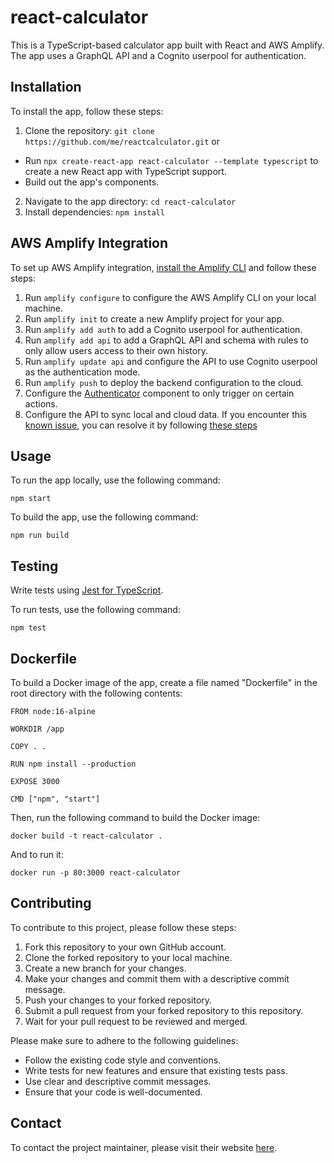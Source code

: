 # react-calculator

This is a TypeScript-based calculator app built with React and AWS Amplify. The app uses a GraphQL API and a Cognito userpool for authentication.

## Installation

To install the app, follow these steps:

1. Clone the repository: `git clone https://github.com/me/reactcalculator.git` or
- Run `npx create-react-app react-calculator --template typescript` to create a new React app with TypeScript support.
- Build out the app's components.
2. Navigate to the app directory: `cd react-calculator`
3. Install dependencies: `npm install`

## AWS Amplify Integration

To set up AWS Amplify integration, [install the Amplify CLI](https://docs.amplify.aws/cli/start/install/) and follow these steps:

1. Run `amplify configure` to configure the AWS Amplify CLI on your local machine.
2. Run `amplify init` to create a new Amplify project for your app.
3. Run `amplify add auth` to add a Cognito userpool for authentication.
4. Run `amplify add api` to add a GraphQL API and schema with rules to only allow users access to their own history.
5. Run `amplify update api` and configure the API to use Cognito userpool as the authentication mode.
6. Run `amplify push` to deploy the backend configuration to the cloud.
7. Configure the [Authenticator](@aws-amplify/ui-react) component to only trigger on certain actions.
8. Configure the API to sync local and cloud data. If you encounter this [known issue](https://github.com/aws-amplify/amplify-js/issues/4257), you can resolve it by following [these steps](https://github.com/aws-amplify/amplify-js/issues/4257#issuecomment-622288820)


## Usage

To run the app locally, use the following command:

`npm start`

To build the app, use the following command:

`npm run build`

## Testing

Write tests using [Jest for TypeScript](@types/jest).

To run tests, use the following command:

`npm test`

## Dockerfile

To build a Docker image of the app, create a file named "Dockerfile" in the root directory with the following contents:

```
FROM node:16-alpine

WORKDIR /app

COPY . .

RUN npm install --production

EXPOSE 3000

CMD ["npm", "start"]
```

Then, run the following command to build the Docker image:

`docker build -t react-calculator .`

And to run it:

`docker run -p 80:3000 react-calculator`

## Contributing

To contribute to this project, please follow these steps:

1. Fork this repository to your own GitHub account.
2. Clone the forked repository to your local machine.
3. Create a new branch for your changes.
4. Make your changes and commit them with a descriptive commit message.
5. Push your changes to your forked repository.
6. Submit a pull request from your forked repository to this repository.
7. Wait for your pull request to be reviewed and merged.

Please make sure to adhere to the following guidelines:

- Follow the existing code style and conventions.
- Write tests for new features and ensure that existing tests pass.
- Use clear and descriptive commit messages.
- Ensure that your code is well-documented.

## Contact

To contact the project maintainer, please visit their website [here](https://adok0001.github.io/#contact).
